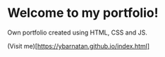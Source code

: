 # Welcome to my portfolio!

Own portfolio created using HTML, CSS and JS.

(Visit me)[https://ybarnatan.github.io/index.html]
